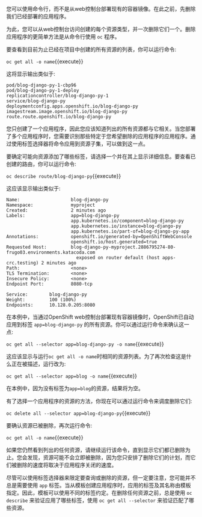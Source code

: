 您可以使用命令行，而不是从web控制台部署现有的容器镜像。在此之前，先删除我们已经部署的应用程序。

为此，您可以从web控制台访问创建的每个资源类型，并一次删除它们一个。删除应用程序的更简单方法是从命令行使用 `oc` 程序。

要查看到目前为止已经在项目中创建的所有资源的列表，你可以运行命令:

`oc get all -o name`{{execute}}

这将显示输出类似于:

```
pod/blog-django-py-1-cbp96
pod/blog-django-py-1-deploy
replicationcontroller/blog-django-py-1
service/blog-django-py
deploymentconfig.apps.openshift.io/blog-django-py
imagestream.image.openshift.io/blog-django-py
route.route.openshift.io/blog-django-py
```

您只创建了一个应用程序，因此您应该知道列出的所有资源都与它相关。当您部署了多个应用程序时，您需要识别那些特定于您希望删除的应用程序的应用程序。通过使用标签选择器将命令应用到资源子集，可以做到这一点。

要确定可能向资源添加了哪些标签，请选择一个并在其上显示详细信息。要查看已创建的路由，你可以运行命令:

`oc describe route/blog-django-py`{{execute}}

这应该显示输出类似于:

```
Name:                   blog-django-py
Namespace:              myproject
Created:                2 minutes ago
Labels:                 app=blog-django-py
                        app.kubernetes.io/component=blog-django-py
                        app.kubernetes.io/instance=blog-django-py
                        app.kubernetes.io/part-of=blog-django-py-app
Annotations:            openshift.io/generated-by=OpenShiftWebConsole
                        openshift.io/host.generated=true
Requested Host:         blog-django-py-myproject.2886795274-80-frugo03.environments.katacoda.com
                          exposed on router default (host apps-crc.testing) 2 minutes ago
Path:                   <none>
TLS Termination:        <none>
Insecure Policy:        <none>
Endpoint Port:          8080-tcp

Service:        blog-django-py
Weight:         100 (100%)
Endpoints:      10.128.0.205:8080
```

在本例中，当通过OpenShift web控制台部署现有容器镜像时，OpenShift已自动应用到标签 `app=blog-django-py` 的所有资源。你可以通过运行命令来确认这一点:

`oc get all --selector app=blog-django-py -o name`{{execute}}

这应该显示与运行`oc get all -o name`时相同的资源列表。为了再次检查这是什么正在被描述，运行改为:

`oc get all --selector app=blog -o name`{{execute}}

在本例中，因为没有标签为`app=blog`的资源，结果将为空。

有了选择一个应用程序的资源的方法，你现在可以通过运行命令来调度删除它们:

`oc delete all --selector app=blog-django-py`{{execute}}

要确认资源已被删除，再次运行命令:

`oc get all -o name`{{execute}}

如果您仍然看到列出的任何资源，请继续运行该命令，直到显示它们都已删除为止。您会发现，资源可能不会立即被删除，因为您只安排了删除它们的计划，而它们被删除的速度将取决于应用程序关闭的速度。

尽管可以使用标签选择器来限定要查询或删除的资源，但一定要注意，您可能并不总是需要使用 `app` 标签。当从模板创建应用程序时，应用的标签及其名称由模板指定。因此，模板可以使用不同的标签约定。在删除任何资源之前，总是使用 `oc describe` 来验证应用了哪些标签，使用 `oc get all --selector` 来验证匹配了哪些资源。